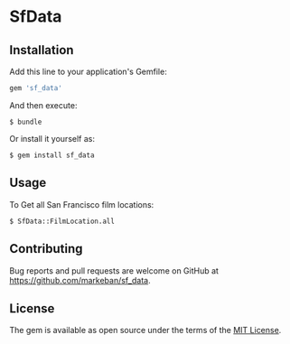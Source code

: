 # SfData


## Installation

Add this line to your application's Gemfile:

```ruby
gem 'sf_data'
```

And then execute:

    $ bundle

Or install it yourself as:

    $ gem install sf_data

## Usage

To Get all San Francisco film locations:

    $ SfData::FilmLocation.all

## Contributing

Bug reports and pull requests are welcome on GitHub at https://github.com/markeban/sf_data.


## License

The gem is available as open source under the terms of the [MIT License](http://opensource.org/licenses/MIT).

